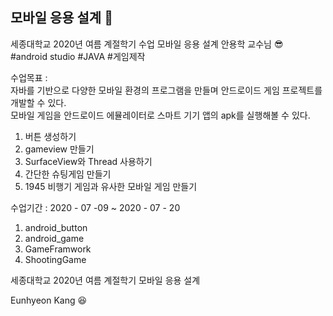 ## 모바일 응용 설계 📘

세종대학교 2020년 여름 계절학기 수업 모바일 응용 설계 안용학 교수님 :sunglasses:  
#android studio #JAVA #게임제작  
  
수업목표   :  
자바를 기반으로 다양한 모바일 환경의 프로그램을 만들며 안드로이드 게임 프로젝트를 개발할 수 있다.  
모바일 게임을 안드로이드 에뮬레이터로 스마트 기기 앱의 apk를 실행해볼 수 있다.  

1. 버튼 생성하기  
2. gameview 만들기  
3. SurfaceView와 Thread 사용하기  
4. 간단한 슈팅게임 만들기  
5. 1945 비행기 게임과 유사한 모바일 게임 만들기  

수업기간 : 2020 - 07 -09  ~ 2020 - 07 - 20  
  
   
1. android_button  
2. android_game  
3. GameFramwork  
4. ShootingGame  
  
  
세종대학교 2020년 여름 계절학기 모바일 응용 설계  
  
Eunhyeon Kang :laughing:  
